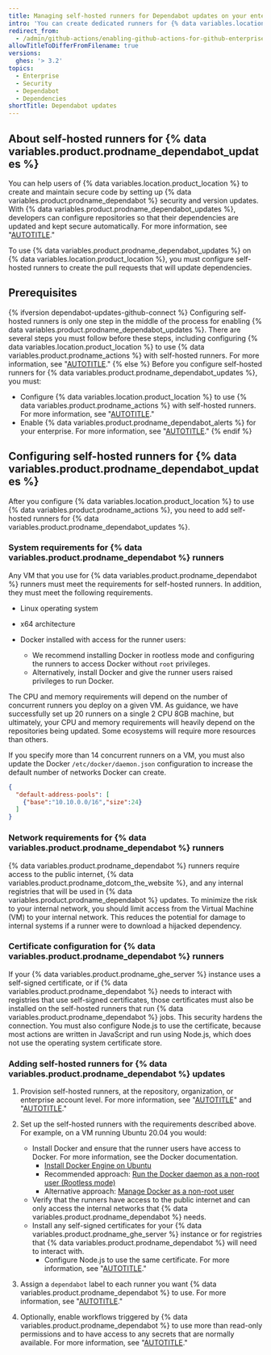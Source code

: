 ```yaml
---
title: Managing self-hosted runners for Dependabot updates on your enterprise
intro: 'You can create dedicated runners for {% data variables.location.product_location %} that {% data variables.product.prodname_dependabot %} uses to create pull requests to help secure and maintain the dependencies used in repositories on your enterprise.'
redirect_from:
  - /admin/github-actions/enabling-github-actions-for-github-enterprise-server/setting-up-dependabot-updates
allowTitleToDifferFromFilename: true
versions:
  ghes: '> 3.2'
topics:
  - Enterprise
  - Security
  - Dependabot
  - Dependencies
shortTitle: Dependabot updates
---
```


## About self-hosted runners for {% data variables.product.prodname_dependabot_updates %}

You can help users of {% data variables.location.product_location %} to create and maintain secure code by setting up {% data variables.product.prodname_dependabot %} security and version updates. With {% data variables.product.prodname_dependabot_updates %}, developers can configure repositories so that their dependencies are updated and kept secure automatically. For more information, see "[AUTOTITLE](/admin/configuration/configuring-github-connect/enabling-dependabot-for-your-enterprise)."

To use {% data variables.product.prodname_dependabot_updates %} on {% data variables.location.product_location %}, you must configure self-hosted runners to create the pull requests that will update dependencies.

## Prerequisites

{% ifversion dependabot-updates-github-connect %}
Configuring self-hosted runners is only one step in the middle of the process for enabling {% data variables.product.prodname_dependabot_updates %}. There are several steps you must follow before these steps, including configuring {% data variables.location.product_location %} to use {% data variables.product.prodname_actions %} with self-hosted runners. For more information, see "[AUTOTITLE](/admin/configuration/configuring-github-connect/enabling-dependabot-for-your-enterprise)."
{% else %}
Before you configure self-hosted runners for {% data variables.product.prodname_dependabot_updates %}, you must:

- Configure {% data variables.location.product_location %} to use {% data variables.product.prodname_actions %} with self-hosted runners. For more information, see "[AUTOTITLE](/admin/github-actions/getting-started-with-github-actions-for-your-enterprise/getting-started-with-github-actions-for-github-enterprise-server)."
- Enable {% data variables.product.prodname_dependabot_alerts %} for your enterprise. For more information, see "[AUTOTITLE](/admin/configuration/configuring-github-connect/enabling-dependabot-for-your-enterprise)."
{% endif %}

## Configuring self-hosted runners for {% data variables.product.prodname_dependabot_updates %}

After you configure {% data variables.location.product_location %} to use {% data variables.product.prodname_actions %}, you need to add self-hosted runners for {% data variables.product.prodname_dependabot_updates %}.

### System requirements for {% data variables.product.prodname_dependabot %} runners

Any VM that you use for {% data variables.product.prodname_dependabot %} runners must meet the requirements for self-hosted runners. In addition, they must meet the following requirements.

- Linux operating system
- x64 architecture

- Docker installed with access for the runner users:
  - We recommend installing Docker in rootless mode and configuring the runners to access Docker without `root` privileges.
  - Alternatively, install Docker and give the runner users raised privileges to run Docker.

The CPU and memory requirements will depend on the number of concurrent runners you deploy on a given VM. As guidance, we have successfully set up 20 runners on a single 2 CPU 8GB machine, but ultimately, your CPU and memory requirements will heavily depend on the repositories being updated. Some ecosystems will require more resources than others.

If you specify more than 14 concurrent runners on a VM, you must also update the Docker `/etc/docker/daemon.json` configuration to increase the default number of networks Docker can create.

```json
{
  "default-address-pools": [
    {"base":"10.10.0.0/16","size":24}
  ]
}
```

### Network requirements for {% data variables.product.prodname_dependabot %} runners

{% data variables.product.prodname_dependabot %} runners require access to the public internet, {% data variables.product.prodname_dotcom_the_website %}, and any internal registries that will be used in {% data variables.product.prodname_dependabot %} updates. To minimize the risk to your internal network, you should limit access from the Virtual Machine (VM) to your internal network. This reduces the potential for damage to internal systems if a runner were to download a hijacked dependency.

### Certificate configuration for {% data variables.product.prodname_dependabot %} runners

If your {% data variables.product.prodname_ghe_server %} instance uses a self-signed certificate, or if {% data variables.product.prodname_dependabot %} needs to interact with registries that use self-signed certificates, those certificates must also be installed on the self-hosted runners that run {% data variables.product.prodname_dependabot %} jobs. This security hardens the connection. You must also configure Node.js to use the certificate, because most actions are written in JavaScript and run using Node.js, which does not use the operating system certificate store.

### Adding self-hosted runners for {% data variables.product.prodname_dependabot %} updates

1. Provision self-hosted runners, at the repository, organization, or enterprise account level. For more information, see "[AUTOTITLE](/actions/hosting-your-own-runners/managing-self-hosted-runners/about-self-hosted-runners)" and "[AUTOTITLE](/actions/hosting-your-own-runners/managing-self-hosted-runners/adding-self-hosted-runners)."

1. Set up the self-hosted runners with the requirements described above. For example, on a VM running Ubuntu 20.04 you would:
   - Install Docker and ensure that the runner users have access to Docker. For more information, see the Docker documentation.
     - [Install Docker Engine on Ubuntu](https://docs.docker.com/engine/install/ubuntu/)
     - Recommended approach: [Run the Docker daemon as a non-root user (Rootless mode)](https://docs.docker.com/engine/security/rootless/)
     - Alternative approach: [Manage Docker as a non-root user](https://docs.docker.com/engine/install/linux-postinstall/#manage-docker-as-a-non-root-user)
   - Verify that the runners have access to the public internet and can only access the internal networks that {% data variables.product.prodname_dependabot %} needs.
   - Install any self-signed certificates for your {% data variables.product.prodname_ghe_server %} instance or for registries that {% data variables.product.prodname_dependabot %} will need to interact with.
     - Configure Node.js to use the same certificate. For more information, see "[AUTOTITLE](/admin/github-actions/advanced-configuration-and-troubleshooting/troubleshooting-github-actions-for-your-enterprise#configuring-nodejs-to-use-the-certificate)."

1. Assign a `dependabot` label to each runner you want {% data variables.product.prodname_dependabot %} to use. For more information, see "[AUTOTITLE](/actions/hosting-your-own-runners/managing-self-hosted-runners/using-labels-with-self-hosted-runners#assigning-a-label-to-a-self-hosted-runner)."

1. Optionally, enable workflows triggered by {% data variables.product.prodname_dependabot %} to use more than read-only permissions and to have access to any secrets that are normally available. For more information, see "[AUTOTITLE](/admin/github-actions/advanced-configuration-and-troubleshooting/troubleshooting-github-actions-for-your-enterprise#enabling-workflows-triggered-by-dependabot-access-to-dependabot-secrets-and-increased-permissions)."
